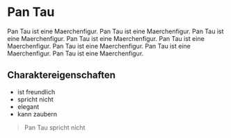 # Pan Tau
Pan Tau ist eine Maerchenfigur. Pan Tau ist eine Maerchenfigur. Pan Tau ist eine Maerchenfigur. Pan Tau ist eine Maerchenfigur. Pan Tau ist eine Maerchenfigur. Pan Tau ist eine Maerchenfigur. Pan Tau ist eine Maerchenfigur. Pan Tau ist eine Maerchenfigur.
## Charaktereigenschaften
* ist freundlich
* spricht nicht
* elegant
* kann zaubern
> Pan Tau spricht nicht
